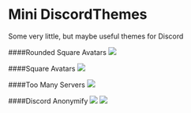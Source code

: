 # Mini DiscordThemes
Some very little, but maybe useful themes for Discord

####Rounded Square Avatars
<img src="https://cdn.rawgit.com/Zerthox/Mini-Discord-Themes/master/screenshots/roundendsquareavatars.png">

####Square Avatars
<img src="https://cdn.rawgit.com/Zerthox/Mini-Discord-Themes/master/screenshots/squareavatars.png">

####Too Many Servers
<img src="https://cdn.rawgit.com/Zerthox/Mini-Discord-Themes/master/screenshots/toomanyservers.png">

####Discord Anonymify
<img src="https://cdn.rawgit.com/Zerthox/Mini-Discord-Themes/master/screenshots/discordanonymify1.png">
<img src="https://cdn.rawgit.com/Zerthox/Mini-Discord-Themes/master/screenshots/discordanonymify2.png">
